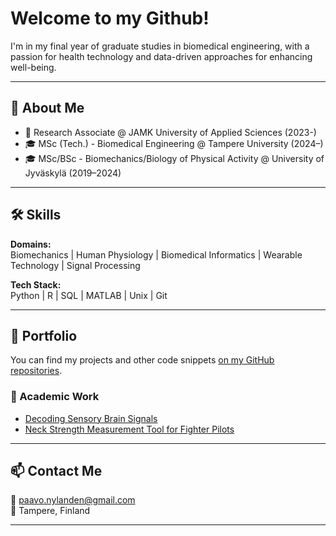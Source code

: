 # Welcome to my Github!

I'm in my final year of graduate studies in biomedical engineering, with a passion for health technology and data-driven approaches for enhancing well-being.

---

## 🧠 About Me

- 🔬 Research Associate @ JAMK University of Applied Sciences (2023-)  
- 🎓 MSc (Tech.) - Biomedical Engineering @ Tampere University (2024–)
- 🎓 MSc/BSc - Biomechanics/Biology of Physical Activity @ University of Jyväskylä (2019–2024)

---

## 🛠️ Skills

**Domains:**  
Biomechanics | Human Physiology | Biomedical Informatics | Wearable Technology | Signal Processing

**Tech Stack:**  
Python | R | SQL | MATLAB | Unix | Git

---

## 🚀 Portfolio

You can find my projects and other code snippets [on my GitHub repositories](https://github.com/panyland?tab=repositories). 

### 📘 Academic Work
- [Decoding Sensory Brain Signals](https://jyx.jyu.fi/jyx/Record/jyx_123456789_96128?sid=188621864#)
- [Neck Strength Measurement Tool for Fighter Pilots](https://pubmed.ncbi.nlm.nih.gov/37194182/)

---

## 📫 Contact Me

📧 [paavo.nylanden@gmail.com](mailto:paavo.nylanden@gmail.com)  
📍 Tampere, Finland  

---
